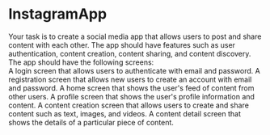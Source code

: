 # InstagramApp
Your task is to create a social media app that allows users to post and share content with each other. The app should have features such as user authentication, content creation, content sharing, and content discovery.
The app should have the following screens:                
A login screen that allows users to authenticate with email and password.
A registration screen that allows new users to create an account with email and password.
A home screen that shows the user's feed of content from other users.
A profile screen that shows the user's profile information and content.
A content creation screen that allows users to create and share content such as text, images, and videos.
A content detail screen that shows the details of a particular piece of content.

